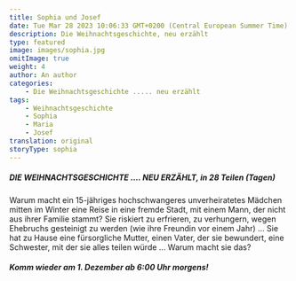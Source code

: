 ```yaml
---
title: Sophia und Josef
date: Tue Mar 28 2023 10:06:33 GMT+0200 (Central European Summer Time)
description: Die Weihnachtsgeschichte, neu erzählt
type: featured
image: images/sophia.jpg
omitImage: true
weight: 4
author: An author
categories:
    - Die Weihnachtsgeschichte ..... neu erzählt
tags:
    - Weihnachtsgeschichte
    - Sophia
    - Maria
    - Josef
translation: original
storyType: sophia
---
```


##### DIE WEIHNACHTSGESCHICHTE .... NEU ERZÄHLT, in 28 Teilen (Tagen)

Warum macht ein 15-jähriges hochschwangeres unverheiratetes Mädchen mitten im Winter eine Reise in eine fremde Stadt, mit einem Mann, der nicht aus ihrer Familie stammt? Sie riskiert zu erfrieren, zu verhungern, wegen Ehebruchs gesteinigt zu werden (wie ihre Freundin vor einem Jahr) ... Sie hat zu Hause eine fürsorgliche Mutter, einen Vater, der sie bewundert, eine Schwester, mit der sie alles teilen würde ... Warum macht sie das?

##### Komm wieder am 1. Dezember ab 6:00 Uhr morgens!
